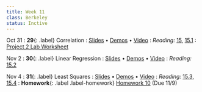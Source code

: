 ```yaml
---
title: Week 11
class: Berkeley
status: Inctive
---
```


Oct 31
: **29**{: .label} Correlation
  : [Slides](https://docs.google.com/presentation/d/1xKIx74r8hyD66O4mtkqvK-AF5Dw3yZi_GsQxOs9dbSo/edit?usp=sharing) &#8226; [Demos](https://data8.datahub.berkeley.edu/hub/user-redirect/git-pull?repo=https%3A%2F%2Fgithub.com%2Fdata-8%2Fmaterials-fa22&urlpath=tree%2Fmaterials-fa22%2Flec%2Flec29.ipynb&branch=main) &#8226; [Video](https://youtu.be/pbUCD2wQuC8)
: *Reading:* [15](https://inferentialthinking.com/chapters/15/Prediction.html), [15.1](https://inferentialthinking.com/chapters/15/1/Correlation.html)
  : [Project 2 Lab Worksheet](https://drive.google.com/file/d/1B2zrdmdm2r03rl1pUkcu9GwRCngc5DOc/view?usp=sharing)

Nov 2
: **30**{: .label} Linear Regression
  : [Slides](https://docs.google.com/presentation/d/1CpXrADnKEbdO7MssNXHpzLhc_EeYLoTsI-D45oah-9c/edit?usp=sharing) &#8226; [Demos](https://data8.datahub.berkeley.edu/hub/user-redirect/git-pull?repo=https%3A%2F%2Fgithub.com%2Fdata-8%2Fmaterials-fa22&urlpath=tree%2Fmaterials-fa22%2Flec%2Flec30.ipynb&branch=main) &#8226; [Video](https://youtu.be/9eC1gbGbvZ8)
: *Reading:* [15.2](https://inferentialthinking.com/chapters/15/2/Regression_Line.html)

Nov 4
: **31**{: .label} Least Squares
  : [Slides](https://docs.google.com/presentation/d/1xM-6H5IIKMUlV7mFxSNcqb4Z6q93Fzb56cXnCEvt6nM/edit?usp=sharing) &#8226; [Demos](https://data8.datahub.berkeley.edu/hub/user-redirect/git-pull?repo=https%3A%2F%2Fgithub.com%2Fdata-8%2Fmaterials-fa22&urlpath=tree%2Fmaterials-fa22%2Flec%2Flec31.ipynb&branch=main) &#8226; [Video](https://youtu.be/Kz1-DmIdcrg)
: *Reading:* [15.3](https://inferentialthinking.com/chapters/15/3/Method_of_Least_Squares.html), [15.4](https://inferentialthinking.com/chapters/15/4/Least_Squares_Regression.html)
: **Homework**{: .label .label-homework} [Homework 10](https://data8.datahub.berkeley.edu/hub/user-redirect/git-pull?repo=https%3A%2F%2Fgithub.com%2Fdata-8%2Fmaterials-fa22&urlpath=tree%2Fmaterials-fa22%2Fmaterials%2Ffa22%2Fhw%2Fhw10%2Fhw10.ipynb&branch=main) (Due 11/9)
